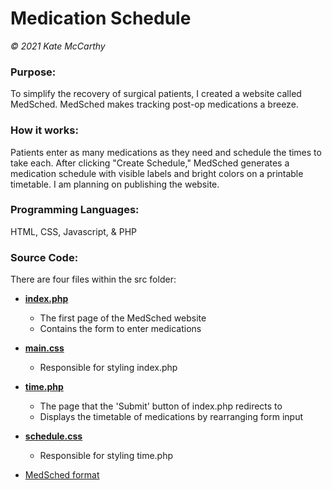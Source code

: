 # Medication Schedule

*© 2021 Kate McCarthy*

### Purpose:
To simplify the recovery of surgical patients, I created a website called MedSched. MedSched makes tracking post-op medications a breeze.

### How it works:
Patients enter as many medications as they need and schedule the times to take each. After clicking "Create Schedule," MedSched generates a medication schedule with visible labels and bright colors on a printable timetable. I am  planning on publishing the website.

### Programming Languages:
HTML, CSS, Javascript, & PHP

### Source Code:
There are four files within the src folder:

- [**index.php**](src/index.php)
    - The first page of the MedSched website
    - Contains the form to enter medications
    
- [**main.css**](src/main.css)
    - Responsible for styling index.php
    
- [**time.php**](src/time.php)
    - The page that the 'Submit' button of index.php redirects to
    - Displays the timetable of medications by rearranging form input
    
- [**schedule.css**](src/schedule.css)
    - Responsible for styling time.php

- [MedSched format](src/display.png)
